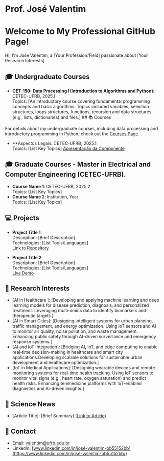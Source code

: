 # Prof. José Valentim
# Welcome to My Professional GitHub Page!

Hi, I'm Jose Valentim, a [Your Profession/Field] passionate about [Your Research Interests].

## 🎓 Undergraduate Courses
- **CET-150: Data Processing I (Introduction to Algorithms and Python)**: CETEC-UFRB, 2025.1  
  Topics: [An introductory course covering fundamental programming concepts and basic algorithms. Topics included variables, selection structures, loops structures,  functions, recursion and data structures (e.g., lists, dictionaries) and files.] ## 📚 Courses

For details about my undergraduate courses, including data processing and introductory programming in Python, check out the [Courses Page](pd1.md).
- **Aspectos Legais: CETEC-UFRB, 2025.1  
  Topics: [List Key Topics]
  [Apresentação da Componente](https://github.com/valentimfilhouk/valentimfilho/raw/main/AspectosLegaisPComputação.pdf)
## 🎓 Graduate Courses - Master in Electrical and Computer Engineering (CETEC-UFRB).
- **Course Name 1**: CETEC-UFRB, 2025.2   
  Topics: [List Key Topics]
- **Course Name 2**: Institution, Year  
  Topics: [List Key Topics]


## 💻 Projects
- **Project Title 1**:  
  Description: [Brief Description]  
  Technologies: [List Tools/Languages]  
  [Link to Repository](https://github.com/your-repo-link)

- **Project Title 2**:  
  Description: [Brief Description]  
  Technologies: [List Tools/Languages]  
  [Live Demo](https://your-demo-link)

## 🔬 Research Interests
- [AI in Healthcare ]: [Developing and applying machine learning and deep learning models for disease prediction, diagnosis, and personalized treatment. Leveraging multi-omics data to identify biomarkers and therapeutic targets.]
- [AI in Smart Cities]: [Designing intelligent systems for urban planning, traffic management, and energy optimization.
Using IoT sensors and AI to monitor air quality, noise pollution, and waste management.
Enhancing public safety through AI-driven surveillance and emergency response systems.]
- [AI and IoT Integration]: [Bridging AI, IoT, and edge computing to enable real-time decision-making in healthcare and smart city applications.Developing scalable solutions for sustainable urban development and healthcare optimization.]
- [IoT in Medical Applications]: [Designing wearable devices and remote monitoring systems for real-time health tracking.
Using IoT sensors to monitor vital signs (e.g., heart rate, oxygen saturation) and predict health risks.
Enhancing telemedicine platforms with IoT-enabled diagnostics and AI-driven insights.]
  

## 📰 Science News
- [Article Title]: [Brief Summary] ([Link to Article](https://article-link))

## 📧 Contact
- Email: [valentim@ufrb.edu.br](mailto:your-email@example.com)
- LinkedIn: [www.linkedin.com/in/josé-valentim-bb55152bb](https://www.linkedin.com/in/josé-valentim-bb55152bb/)
